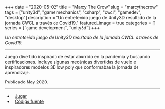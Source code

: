 +++ 
date = "2020-05-02"
title = "Marcy The Crow"
slug = "marcythecrow"
tags = ["unity3d", "game mechanics", "csharp", "cwcl", "gamedev", "desktop"]
description = "Un entretenido juego de Unity3D resultado de la jornada CWCL a través de Covid19."
featured_image = true
categories = []
series = ["game development", "unity3d"]
+++

<p>
<em>Un entretenido juego de Unity3D resultado de la jornada CWCL a través de Covid19.</em>
</p>
<hr>
<p>
    Juego divertido inspirado de estar aburrido en la pandemia y buscando certificaciones. Incluye algunas mecánicas divertidas de vuelo e inspiradores modelos 3D low poly que conformaban la jornada de aprendizaje.
</p>
<p>Publicado May 2020.</p>
<hr>
<ul>
	<li><i class="fa fa-terminal"></i>&nbsp; <a href="https://play.unity.com/mg/other/marcy-the-crow">Jugar</a></li>
	<li><i class="fa fa-download"></i>&nbsp; <a href="#" class="disabled-link">Código fuente</a></li>
</ul>